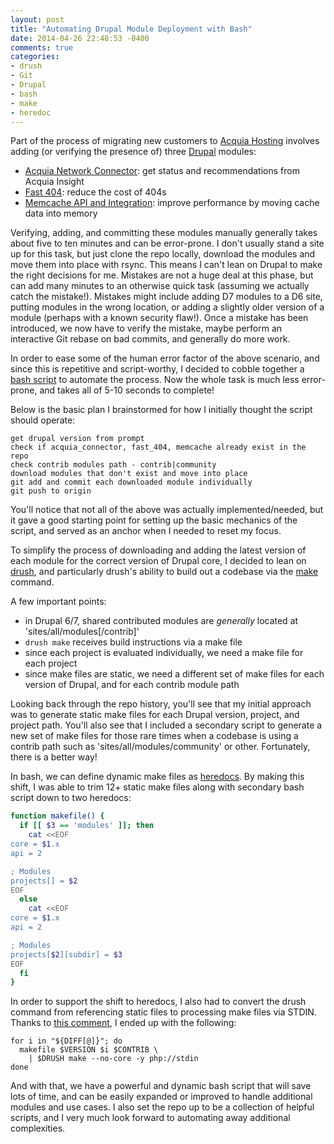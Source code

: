 ```yaml
---
layout: post
title: "Automating Drupal Module Deployment with Bash"
date: 2014-04-26 22:48:53 -0400
comments: true
categories: 
- drush
- Git
- Drupal
- bash
- make
- heredoc
---
```

Part of the process of migrating new customers to [Acquia Hosting](http://www.acquia.com/products-services/acquia-cloud) involves adding (or verifying the presence of) three [Drupal](https://drupal.org/project/drupal) modules:

- [Acquia Network Connector](https://drupal.org/project/acquia_connector): get status and recommendations from Acquia Insight
- [Fast 404](https://drupal.org/project/fast_404): reduce the cost of 404s
- [Memcache API and Integration](https://drupal.org/project/memcache): improve performance by moving cache data into memory

Verifying, adding, and committing these modules manually generally takes about five to ten minutes and can be error-prone. I don't usually stand a site up for this task, but just clone the repo locally, download the modules and move them into place with rsync. This means I can't lean on Drupal to make the right decisions for me. Mistakes are not a huge deal at this phase, but can add many minutes to an otherwise quick task (assuming we actually catch the mistake!). Mistakes might include adding D7 modules to a D6 site, putting modules in the wrong location, or adding a slightly older version of a module (perhaps with a known security flaw!). Once a mistake has been introduced, we now have to verify the mistake, maybe perform an interactive Git rebase on bad commits, and generally do more work.

In order to ease some of the human error factor of the above scenario, and since this is repetitive and script-worthy, I decided to cobble together a [bash script](https://github.com/nhoag/ah-onboard/blob/master/modules.sh) to automate the process. Now the whole task is much less error-prone, and takes all of 5-10 seconds to complete!

Below is the basic plan I brainstormed for how I initially thought the script should operate:
```
get drupal version from prompt
check if acquia_connector, fast_404, memcache already exist in the repo
check contrib modules path - contrib|community
download modules that don't exist and move into place
git add and commit each downloaded module individually
git push to origin
```

You'll notice that not all of the above was actually implemented/needed, but it gave a good starting point for setting up the basic mechanics of the script, and served as an anchor when I needed to reset my focus.

To simplify the process of downloading and adding the latest version of each module for the correct version of Drupal core, I decided to lean on [drush](https://github.com/drush-ops/drush), and particularly drush's ability to build out a codebase via the [make](http://www.drush.org/#make) command.

A few important points:

- in Drupal 6/7, shared contributed modules are _generally_ located at 'sites/all/modules[/contrib]'
- `drush make` receives build instructions via a make file
- since each project is evaluated individually, we need a make file for each project
- since make files are static, we need a different set of make files for each version of Drupal, and for each contrib module path

Looking back through the repo history, you'll see that my initial approach was to generate static make files for each Drupal version, project, and project path. You'll also see that I included a secondary script to generate a new set of make files for those rare times when a codebase is using a contrib path such as 'sites/all/modules/community' or other. Fortunately, there is a better way!

In bash, we can define dynamic make files as [heredocs](http://en.wikipedia.org/wiki/Here_document). By making this shift, I was able to trim 12+ static make files along with secondary bash script down to two heredocs:
``` bash
function makefile() {
  if [[ $3 == 'modules' ]]; then
    cat <<EOF
core = $1.x
api = 2

; Modules
projects[] = $2
EOF
  else
    cat <<EOF
core = $1.x
api = 2

; Modules
projects[$2][subdir] = $3
EOF
  fi
}
``` 

In order to support the shift to heredocs, I also had to convert the drush command from referencing static files to processing make files via STDIN. Thanks to [this comment](https://gist.github.com/patcon/3014293#comment-360469), I ended up with the following:
```
for i in "${DIFF[@]}"; do
  makefile $VERSION $i $CONTRIB \
    | $DRUSH make --no-core -y php://stdin
done
```

And with that, we have a powerful and dynamic bash script that will save lots of time, and can be easily expanded or improved to handle additional modules and use cases. I also set the repo up to be a collection of helpful scripts, and I very much look forward to automating away additional complexities.

